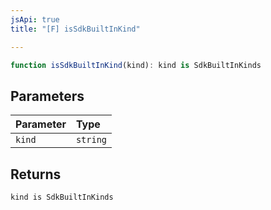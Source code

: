 ```yaml
---
jsApi: true
title: "[F] isSdkBuiltInKind"

---
```

```ts
function isSdkBuiltInKind(kind): kind is SdkBuiltInKinds
```

## Parameters

| Parameter | Type |
| :------ | :------ |
| `kind` | `string` |

## Returns

`kind is SdkBuiltInKinds`
